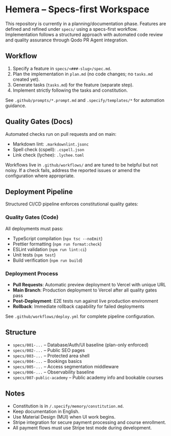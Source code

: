 # Hemera – Specs-first Workspace

This repository is currently in a planning/documentation phase. Features are defined and refined
under `specs/` using a specs-first workflow. Implementation follows a structured approach with
automated code review and quality assurance through Qodo PR Agent integration.

## Workflow

1. Specify a feature in `specs/<###-slug>/spec.md`.
2. Plan the implementation in `plan.md` (no code changes; no `tasks.md` created yet).
3. Generate tasks (`tasks.md`) for the feature (separate step).
4. Implement strictly following the tasks and constitution.

See `.github/prompts/*.prompt.md` and `.specify/templates/*` for automation guidance.

## Quality Gates (Docs)

Automated checks run on pull requests and on main:

- Markdown lint: `.markdownlint.jsonc`
- Spell check (cspell): `.cspell.json`
- Link check (lychee): `.lychee.toml`

Workflows live in `.github/workflows/` and are tuned to be helpful but not noisy. If a check fails,
address the reported issues or amend the configuration where appropriate.

## Deployment Pipeline

Structured CI/CD pipeline enforces constitutional quality gates:

### Quality Gates (Code)

All deployments must pass:

- TypeScript compilation (`npx tsc --noEmit`)
- Prettier formatting (`npm run format:check`)
- ESLint validation (`npm run lint:ci`)
- Unit tests (`npm test`)
- Build verification (`npm run build`)

### Deployment Process

- **Pull Requests**: Automatic preview deployment to Vercel with unique URL
- **Main Branch**: Production deployment to Vercel after all quality gates pass
- **Post-Deployment**: E2E tests run against live production environment
- **Rollback**: Immediate rollback capability for failed deployments

See `.github/workflows/deploy.yml` for complete pipeline configuration.

## Structure

- `specs/001-...` – Database/Auth/UI baseline (plan-only enforced)
- `specs/002-...` – Public SEO pages
- `specs/003-...` – Protected area shell
- `specs/004-...` – Bookings basics
- `specs/005-...` – Access segmentation middleware
- `specs/006-...` – Observability baseline
- `specs/007-public-academy` – Public academy info and bookable courses

## Notes

- Constitution is in `/.specify/memory/constitution.md`.
- Keep documentation in English.
- Use Material Design (MUI) when UI work begins.
- Stripe integration for secure payment processing and course enrollment.
- All payment flows must use Stripe test mode during development.
